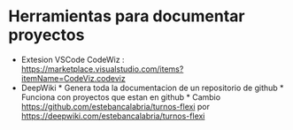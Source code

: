 # Herramientas para documentar proyectos

* Extesion VSCode CodeWiz : https://marketplace.visualstudio.com/items?itemName=CodeViz.codeviz
* DeepWiki
      * Genera toda la documentacion de un repositorio de github
      * Funciona con proyectos que estan en github
      * Cambio https://github.com/estebancalabria/turnos-flexi por https://deepwiki.com/estebancalabria/turnos-flexi
